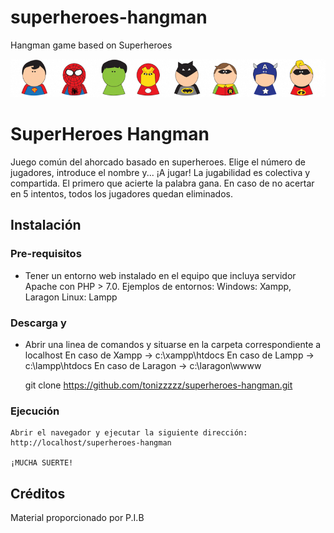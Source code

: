 # superheroes-hangman
Hangman game based on Superheroes

<div align="center">
        <img
            alt="SuperHeroes Hangman"
            src="https://github.com/tonizzzzz/superheroes-hangman/blob/main/src/img/header.png?raw=true"
            />
</div>

# SuperHeroes Hangman

Juego común del ahorcado basado en superheroes. 
Elige el número de jugadores, introduce el nombre y... ¡A jugar!
La jugabilidad es colectiva y compartida.
El primero que acierte la palabra gana.
En caso de no acertar en 5 intentos, todos los jugadores quedan eliminados.


## Instalación

### Pre-requisitos

- Tener un entorno web instalado en el equipo que incluya servidor Apache con PHP > 7.0.
    Ejemplos de entornos:
        Windows:  Xampp, Laragon
        Linux: Lampp

### Descarga y 

- Abrir una linea de comandos y situarse en la carpeta correspondiente a localhost
    En caso de Xampp -> c:\xampp\htdocs
    En caso de Lampp -> c:\lampp\htdocs
    En caso de Laragon -> c:\laragon\wwww

    git clone https://github.com/tonizzzzz/superheroes-hangman.git

### Ejecución
    Abrir el navegador y ejecutar la siguiente dirección: 
    http://localhost/superheroes-hangman

    ¡MUCHA SUERTE!


## Créditos

Material proporcionado por P.I.B
